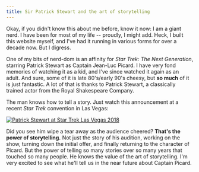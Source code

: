 ```yaml
---
title: Sir Patrick Stewart and the art of storytelling
---
```


Okay, if you didn't know this about me before, know it now: I am a giant nerd. I have been for most of my life -- proudly, I might add. Heck, I built this website myself, and I've had it running in various forms for over a decade now. But I digress.

One of my bits of nerd-dom is an affinity for *Star Trek: The Next Generation*, starring Patrick Stewart as Captain Jean-Luc Picard. I have very fond memories of watching it as a kid, and I've since watched it again as an adult. And sure, some of it is late 80's/early 90's cheesy, but **so much** of it is just fantastic. A lot of that is thanks to Patrick Stewart, a classically trained actor from the Royal Shakespeare Company.

The man knows how to tell a story. Just watch this announcement at a recent *Star Trek* convention in Las Vegas:

[![Patrick Stewart at Star Trek Las Vegas 2018](/assets/images/patrick-stewart.jpg)](http://www.youtube.com/watch?v=LLvfg6jA_ZA "Patrick Stewart - Surprise at Star Trek Las Vegas 2018")

Did you see him wipe a tear away as the audience cheered? **That's the power of storytelling.** Not just the story of his audition, working on the show, turning down the initial offer, and finally returning to the character of Picard. But the power of telling so many stories over so many years that touched so many people. He knows the value of the art of storytelling. I'm very excited to see what he'll tell us in the near future about Captain Picard.
